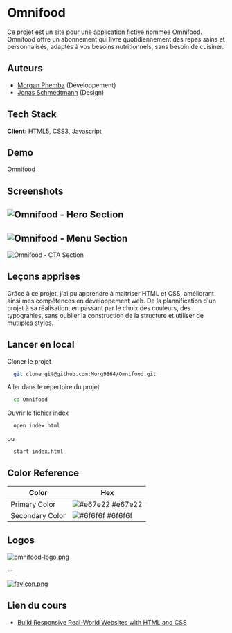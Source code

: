 
# Omnifood

Ce projet est un site pour une application fictive nommée Omnifood. Omnifood offre un abonnement qui livre quotidiennement des repas sains et personnalisés, adaptés à vos besoins nutritionnels, sans besoin de cuisiner.


## Auteurs

- [Morgan Phemba](https://www.github.com/Morg9864) (Développement)
- [Jonas Schmedtmann](https://github.com/jonasschmedtmann) (Design)


## Tech Stack

**Client:** HTML5, CSS3, Javascript


## Demo

[Omnifood](https://www.omnifood.morganphemba.be)
## Screenshots

![Omnifood - Hero Section](https://i.postimg.cc/TPJYB99r/Capture-d-cran-du-2024-09-01-22-53-44.png)
-------------------------------------------
![Omnifood - Menu Section](https://i.postimg.cc/Y9j0gF6Y/Capture-d-cran-du-2024-09-01-22-55-06.png)
-------------------------------------------

![Omnifood - CTA Section](https://i.postimg.cc/VN8VHyDk/Capture-d-cran-du-2024-09-01-22-56-02.png)


## Leçons apprises

Grâce à ce projet, j'ai pu apprendre à maitriser HTML et CSS, améliorant ainsi mes compétences en développement web. De la plannification d'un projet à sa réalisation, en passant par le choix des couleurs, des typograhies, sans oublier la construction de la structure et utiliser de mutliples styles.
## Lancer en local

Cloner le projet

```bash
  git clone git@github.com:Morg9864/Omnifood.git
```

Aller dans le répertoire du projet

```bash
  cd Omnifood
```

Ouvrir le fichier index

```bash
  open index.html
```

ou

```bash
  start index.html
```

## Color Reference

| Color             | Hex                                                                |
| ----------------- | ------------------------------------------------------------------ |
| Primary Color | ![#e67e22](https://via.placeholder.com/10/e67e22?text=+) #e67e22 |
| Secondary Color | ![#6f6f6f](https://via.placeholder.com/10/6f6f6f?text=+) #6f6f6f |


## Logos

[![omnifood-logo.png](https://i.postimg.cc/y6ym9vQc/omnifood-logo.png)](https://postimg.cc/K443hry8)

--

[![favicon.png](https://i.postimg.cc/yxQ7KmLW/favicon.png)](https://postimg.cc/Lg1cB1KM)

## Lien du cours

 - [Build Responsive Real-World Websites with HTML and CSS](https://www.udemy.com/course/design-and-develop-a-killer-website-with-html5-and-css3/?utm_campaign=website1010&utm_medium=website1010&utm_source=mycoupon&couponCode=OF83024E)


